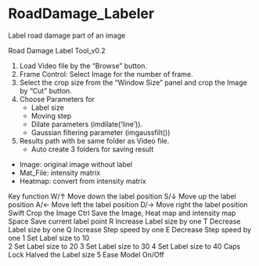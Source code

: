 # RoadDamage_Labeler
Label road damage part of an image 

Road Damage Label Tool_v0.2

1. Load Video file by the “Browse” button.
2. Frame Control: Select Image for the number of frame.
3. Select the crop size from the “Window Size” panel and crop the Image by “Cut” button.
4. Choose Parameters for 
	- Label size
	- Moving step
	- Dilate parameters (imdilate(‘line’)).
	- Gaussian filtering parameter (imgaussfilt())
5. Results path with be same folder as Video file.
	- Auto create 3 folders for saving result
  - Image: original image without label
  - Mat_File: intensity matrix 
  - Heatmap: convert from intensity matrix


Key	function
W/↑	Move down the label position 
S/↓	Move up the label position 
A/←	Move left the label position 
D/→	Move right the label position 
Swift	Crop the Image 
Ctrl	Save the Image, Heat map and intensity map 
Space	Save current label point 
R	Increase Label size by one 
T	Decrease Label size by one 
Q	Increase Step speed by one 
E	Decrease Step speed by one 
1	Set Label size to 10  
2	Set Label size to 20 
3	Set Label size to 30 
4	Set Label size to 40 
Caps Lock	Halved the Label size 
5	Ease Model On/Off 

